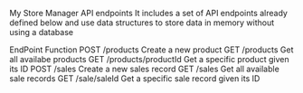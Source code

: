 
My Store Manager API endpoints
It includes a set of API endpoints already defined below and use data structures to store data in memory without using a database

EndPoint	                               Function
POST /products	                    Create a new product
GET /products	                      Get all availabe products
GET /products/productId       	    Get a specific product given its ID
POST /sales                       	Create a new sales record
GET /sales	                        Get all available sale records
GET /sale/saleId	                  Get a specific sale record given its ID
